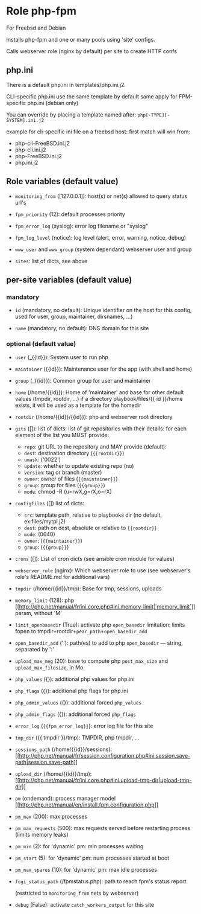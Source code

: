 # Role php-fpm

For Freebsd and Debian

Installs php-fpm and one or many pools using 'site' configs.

Calls webserver role (nginx by default) per site to create HTTP confs

## php.ini

There is a default php.ini in templates/php.ini.j2.

CLI-specific php.ini use the same template by default
same apply for FPM-specific php.ini (debian only)

You can override by placing a template named after:
  `php[-TYPE][-SYSTEM].ini.j2`

example for cli-specific ini file on a freebsd host: first match will win from:
  - php-cli-FreeBSD.ini.j2
  - php-cli.ini.j2
  - php-FreeBSD.ini.j2
  - php.ini.j2

## Role variables (default value)

* `monitoring_from` ([127.0.0.1]): host(s) or net(s) allowed to query status url's

* `fpm_priority` (12): default processes priority

* `fpm_error_log` (syslog): error log filename or "syslog"

* `fpm_log_level` (notice): log level (alert, error, warning, notice, debug)

* `www_user` and `www_group` (system dependant)
  webserver user and group

* `sites`: list of dicts, see above

## per-site variables (default value)

### mandatory

* `id` (mandatory, no default): Unique identifier on the host for this config, used for user, group, maintainer, dirsnames, …)

* `name` (mandatory, no default): DNS domain for this site

### optional (default value)

* `user` (_{{id}}): System user to run php

* `maintainer` ({{id}}): Maintenance user for the app (with shell and home)

* `group` (_{{id}}): Common group for user and maintainer

* `home` (/home/{{id}}): Home of 'maintainer' and base for other default values (tmpdir, rootdir, ...)
  if a directory playbook/files/{{ id }}/home exists, it will be used as a template for the homedir
  
* `rootdir` (/home/{{id}}/{{id}}): php and webserver root directory

* `gits` ([]): list of dicts:
  list of git repositories with their details: for each element of the list you MUST provide:
  * `repo`: git URL to the repository
  and MAY provide (default):
  * `dest`: destination directory (`{{rootdir}}`)
  * `umask`: ('0022')
  * `update`: whether to update existing repo (no)
  * `version`: tag or branch (master)
  * `owner`: owner of files (`{{maintainer}}`)
  * `group`: group for files (`{{group}}`)
  * `mode`: chmod -R (u=rwX,g=rX,o=rX)

* `configfiles` ([]) list of dicts:
  * `src`: template path, relative to playbooks dir (no default, ex:files/mytpl.j2)
  * `dest`: path on dest, absolute or relative to `{{rootdir}}`
  * `mode`: (0640)
  * `owner`: (`{{maintainer}}`)
  * `group`: (`{{group}}`)

* `crons` ([]): List of cron dicts (see ansible cron module for values)

* `webserver_role` (nginx): Which webserver role to use (see webserver's role's README.md for additional vars)

* `tmpdir` (/home/{{id}}/tmp): Base for tmp, sessions, uploads

* `memory_limit` (128): php [[http://php.net/manual/fr/ini.core.php#ini.memory-limit|`memory_limit`]] param, without 'M'

* `limit_openbasedir` (True): activate php `open_basedir` limitation: limits fopen to tmpdir+rootdir+`pear_path`+`open_basedir_add`

* `open_basedir_add` (''): path(es) to add to php `open_basedir` — string, separated by ':'

* `upload_max_meg` (20): base to compute php `post_max_size` and `upload_max_filesize`, in Mo

* `php_values` ({}): additional php values for php.ini

* `php_flags` ({}): additional php flags for php.ini

* `php_admin_values` ({}): additional forced `php_values`

* `php_admin_flags` ({}): additional forced `php_flags`

* `error_log` (`{{fpm_error_log}}`): error log file for this site

* `tmp_dir` ({{ tmpdir }}/tmp): TMPDIR, php tmpdir, ...

* `sessions_path` (/home/{{id}}/sessions): [[http://php.net/manual/fr/session.configuration.php#ini.session.save-path|session.save-path]]

* `upload_dir` (/home/{{id}}/tmp): [[http://php.net/manual/fr/ini.core.php#ini.upload-tmp-dir|upload-tmp-dir]]

* `pm` (ondemand): process manager model [[http://php.net/manual/en/install.fpm.configuration.php]]

* `pm_max` (200): max processes

* `pm_max_requests` (500): max requests served before restarting process (limits memory leaks)

* `pm_min` (2): for 'dynamic' pm: min processes waiting

* `pm_start` (5): for 'dynamic' pm: num processes started at boot

* `pm_max_spares` (10): for 'dynamic' pm: max idle processes

* `fcgi_status_path` (/fpmstatus.php): path to reach fpm's status report

  (restricted to `monitoring_from` nets by webserver)

* `debug` (False): activate `catch_workers_output` for this site

